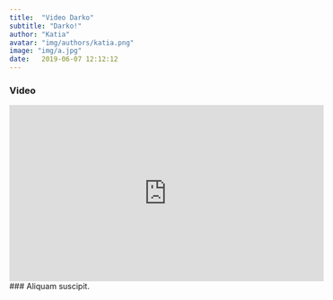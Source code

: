 ```yaml
---
title:  "Video Darko"
subtitle: "Darko!"
author: "Katia"
avatar: "img/authors/katia.png"
image: "img/a.jpg"
date:   2019-06-07 12:12:12
---
```


### Video

<!--
<iframe width="560" height="315" src="https://www.youtube.com/embed/pD_UxISthPY" frameborder="0" allow="accelerometer;
 autoplay; encrypted-media; gyroscope; picture-in-picture" allowfullscreen>
 </iframe>
 -->

 <iframe width="560" height="315" src="https://www.youtube.com/embed/pD_UxISthPY" frameborder="0" allow="accelerometer; autoplay; encrypted-media; gyroscope; picture-in-picture" allowfullscreen></iframe>
### Aliquam suscipit.

